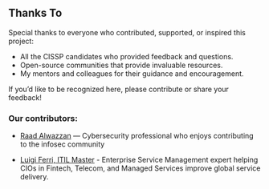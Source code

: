 ## Thanks To

Special thanks to everyone who contributed, supported, or inspired this project:

- All the CISSP candidates who provided feedback and questions.
- Open-source communities that provide invaluable resources.
- My mentors and colleagues for their guidance and encouragement.

If you’d like to be recognized here, please contribute or share your feedback!

### Our contributors:

- [Raad Alwazzan](https://www.linkedin.com/in/raad-alwazzan-89b953120?utm_source=share_via&utm_content=profile&utm_medium=member_ios) — Cybersecurity professional who enjoys contributing to the infosec community

- [Luigi Ferri, ITIL Master](https://www.linkedin.com/in/theitsmpractice/) - Enterprise Service Management expert helping CIOs in Fintech, Telecom, and Managed Services improve global service delivery.

